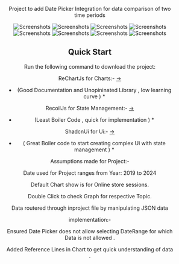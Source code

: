 <div align="center" style="margin: 30px;">

Project to add Date Picker Integration for data comparison of two time periods 

![Screenshots](https://i.ibb.co/0FdQwQv/Screenshot-2024-03-11-094036.png)
![Screenshots](https://i.ibb.co/9W8tD5L/Screenshot-2024-03-11-094053.png)
![Screenshots](https://i.ibb.co/2vw31Fd/Screenshot-2024-03-11-094113.png)
![Screenshots](https://i.ibb.co/K0W8MJn/Screenshot-2024-03-11-094136.png)
![Screenshots](https://i.ibb.co/DbK7k9T/Screenshot-2024-03-11-102737.png) 
![Screenshots](https://i.ibb.co/R3BdHhq/Screenshot-2024-03-11-102758.png)
![Screenshots](https://i.ibb.co/58NWj3k/Screenshot-2024-03-11-102832.png)
![Screenshots](https://i.ibb.co/hRNPnVR/Screenshot-2024-03-11-102857.png )

## Quick Start

Run the following command to download the project:

ReChartJs for Charts:-
[->](https://recharts.org/en-US/)

 * (Good Documentation and Unopininated Library , low learning curve ) *

RecoilJs for State Management:-
[->](https://recoiljs.org/)
 * (Least Boiler Code  , quick for implementation ) * 

ShadcnUi for Ui:-
[->](https://ui.shadcn.com/)
* ( Great Boiler code to start creating complex Ui with state management  ) * 

Assumptions made for Project:-

Date used for Project ranges from Year: 2019 to 2024

Default Chart show is for Online store sessions. 

Double Click to check Graph for respective Topic.

Data routered through inproject file by manipulating JSON data


implementation:-

Ensured Date Picker does not allow selecting DateRange for which Data is not allowed .

Added Reference Lines in Chart to get quick understanding of data .


